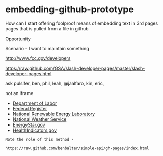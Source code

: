embedding-github-prototype
==========================

How can I start offering foolproof means of embedding text in 3rd pages pages that is pulled from a file in github

Opportunity  





Scenario - I want to maintain something 




http://www.fcc.gov/developers

https://raw.github.com/GSA/slash-developer-pages/master/slash-developer-pages.html

ask pulsifer, ben, phil, leah, @jaalfaro, kin, eric,

not an iframe 


<ul>
<li><a href="http://developer.dol.gov/">Department of Labor</a></li>
<li><a href="https://www.federalregister.gov/blog/learn/developers">Federal Register</a></li>
<li><a href="http://developer.nrel.gov/doc/api/georeserv/app/sam/pvwatts#demo-application">National Renewable Energy Laboratory</a></li>
<li><a href="http://graphical.weather.gov/xml/mdl/XML/Design/WFS_example.php">National Weather Service</a></li>
<li><a href="https://data.energystar.gov/developers/docs/energy-star-certified-clothes-washers">EnergyStar.gov</a></li>
<li><a href="http://healthindicators.gov/Developers/Examples">HealthIndicators.gov</a></li>
</ul>


~~~~~~~~~~~~~
Note the role of this method - 

https://raw.github.com/benbalter/simple-api/gh-pages/index.html
